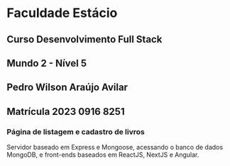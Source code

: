 # Faculdade Estácio
## Curso Desenvolvimento Full Stack
## Mundo 2 - Nível 5
## Pedro Wilson Araújo Avilar
## Matrícula 2023 0916 8251

### Página de listagem e cadastro de livros
Servidor baseado em Express e Mongoose, acessando o banco de dados MongoDB, e front-ends baseados em ReactJS, NextJS e Angular.